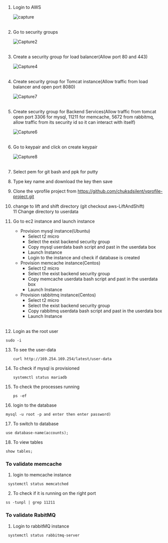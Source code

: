 1. Login to AWS<br />

   ![capture](https://user-images.githubusercontent.com/18073289/215264000-6219481b-72e5-4e99-8579-2e55c03f6348.PNG)<br /><br />

2. Go to security groups<br />

   ![Capture2](https://user-images.githubusercontent.com/18073289/215264011-e02a839b-0f8c-4156-acc7-0b3fa78b0732.PNG)<br /><br />

3. Create a security group for load balancer(Allow port 80 and 443)<br />

   ![Capture4](https://user-images.githubusercontent.com/18073289/215264042-ea328be0-645d-40d6-bded-bbc342115a57.PNG)<br /><br />

4. Create security group for Tomcat instance(Allow traffic from load balancer and open port 8080)<br />

   ![Capture7](https://user-images.githubusercontent.com/18073289/215264083-f761b890-1847-4be5-b06a-764947ac575e.PNG)<br /><br />

5. Create security group for Backend Services(Allow traffic from tomcat open port 3306 for mysql, 11211 for memcache, 5672 from rabbitmq, allow traffic from its security id so it can interact with itself)<br />

   ![Capture6](https://user-images.githubusercontent.com/18073289/215264057-081a7d1d-8bc9-4138-864d-7270c1906148.PNG)<br /><br />

6. Go to keypair and click on create keypair<br />

   ![Capture8](https://user-images.githubusercontent.com/18073289/215264099-1f7e58a9-3c7b-4c7a-901a-661682e74a51.PNG)<br /><br />

7. Select pem for git bash and ppk for putty<br />

8. Type key name and download the key then save<br />

9. Clone the vprofile project from https://github.com/chuksdsilent/vprofile-project.git<br />
10. change to lift and shift directory (git checkout aws-LiftAndShift)<br />
    11 Change directory to userdata<br />

11. Go to ec2 instance and launch instance

    - Provision mysql instance(Ubuntu)
      - Select t2 micro
      - Select the exist backend security group
      - Copy mysql userdata bash script and past in the userdata box
      - Launch Instance<br />
      - Login to the instance and check if database is created
    - Provision memcache instance(Centos)<br />
      - Select t2 micro
      - Select the exist backend security group
      - Copy memcache userdata bash script and past in the userdata box
      - Launch Instance<br />
    - Provision rabbitmq instance(Centos)
      - Select t2 micro
      - Select the exist backend security group
      - Copy rabbitmq userdata bash script and past in the userdata box
      - Launch Instance<br /><br />

12. Login as the root user

```
sudo -i
```

13. To see the user-data

    ```
    curl http://169.254.169.254/latest/user-data
    ```

14. To check if mysql is provisioned

    ```
    systemctl status mariadb
    ```

15. To check the processes running

    ```
    ps -ef
    ```

16. login to the database

```
mysql -u root -p and enter then enter password)
```

17. To switch to database

```
use database-name(accounts);
```

18. To view tables

```
show tables;
```

### To validate memcache

1. login to memcache instance

```
 systemctl status memcatched
```

2.  To check if it is running on the right port

```
ss -tunpl | grep 11211
```

### To validate RabitMQ

1.  Login to rabbitMQ instance <br />

```
 systemctl status rabbitmq-server
```
